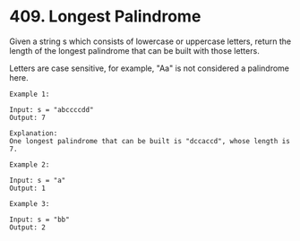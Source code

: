 # 409. Longest Palindrome

Given a string s which consists of lowercase or uppercase letters, return the length of the longest palindrome that can be built with those letters.

Letters are case sensitive, for example, "Aa" is not considered a palindrome here.

```
Example 1:

Input: s = "abccccdd"
Output: 7

Explanation:
One longest palindrome that can be built is "dccaccd", whose length is 7.
```

```
Example 2:

Input: s = "a"
Output: 1
```

```
Example 3:

Input: s = "bb"
Output: 2
```
